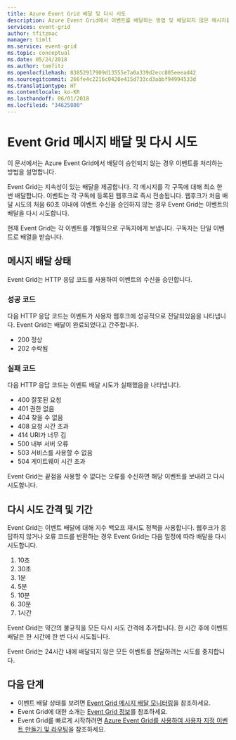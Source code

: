 ```yaml
---
title: Azure Event Grid 배달 및 다시 시도
description: Azure Event Grid에서 이벤트를 배달하는 방법 및 배달되지 않은 메시지를 처리하는 방법을 설명합니다.
services: event-grid
author: tfitzmac
manager: timlt
ms.service: event-grid
ms.topic: conceptual
ms.date: 05/24/2018
ms.author: tomfitz
ms.openlocfilehash: 83852917909d13555e7a0a339d2ecc805eeead42
ms.sourcegitcommit: 266fe4c2216c0420e415d733cd3abbf94994533d
ms.translationtype: HT
ms.contentlocale: ko-KR
ms.lasthandoff: 06/01/2018
ms.locfileid: "34625800"
---
```

# <a name="event-grid-message-delivery-and-retry"></a>Event Grid 메시지 배달 및 다시 시도 

이 문서에서는 Azure Event Grid에서 배달이 승인되지 않는 경우 이벤트를 처리하는 방법을 설명합니다.

Event Grid는 지속성이 있는 배달을 제공합니다. 각 메시지를 각 구독에 대해 최소 한 번 배달합니다. 이벤트는 각 구독에 등록된 웹후크로 즉시 전송됩니다. 웹후크가 처음 배달 시도의 처음 60초 이내에 이벤트 수신을 승인하지 않는 경우 Event Grid는 이벤트의 배달을 다시 시도합니다. 

현재 Event Grid는 각 이벤트를 개별적으로 구독자에게 보냅니다. 구독자는 단일 이벤트로 배열을 받습니다.

## <a name="message-delivery-status"></a>메시지 배달 상태

Event Grid는 HTTP 응답 코드를 사용하여 이벤트의 수신을 승인합니다. 

### <a name="success-codes"></a>성공 코드

다음 HTTP 응답 코드는 이벤트가 사용자 웹후크에 성공적으로 전달되었음을 나타냅니다. Event Grid는 배달이 완료되었다고 간주합니다.

- 200 정상
- 202 수락됨

### <a name="failure-codes"></a>실패 코드

다음 HTTP 응답 코드는 이벤트 배달 시도가 실패했음을 나타냅니다. 

- 400 잘못된 요청
- 401 권한 없음
- 404 찾을 수 없음
- 408 요청 시간 초과
- 414 URI가 너무 김
- 500 내부 서버 오류
- 503 서비스를 사용할 수 없음
- 504 게이트웨이 시간 초과

Event Grid는 끝점을 사용할 수 없다는 오류를 수신하면 해당 이벤트를 보내려고 다시 시도합니다. 

## <a name="retry-intervals-and-duration"></a>다시 시도 간격 및 기간

Event Grid는 이벤트 배달에 대해 지수 백오프 재시도 정책을 사용합니다. 웹후크가 응답하지 않거나 오류 코드를 반환하는 경우 Event Grid는 다음 일정에 따라 배달을 다시 시도합니다.

1. 10초
2. 30초
3. 1분
4. 5분
5. 10분
6. 30분
7. 1시간

Event Grid는 약간의 불규칙을 모든 다시 시도 간격에 추가합니다. 한 시간 후에 이벤트 배달은 한 시간에 한 번 다시 시도됩니다.

Event Grid는 24시간 내에 배달되지 않은 모든 이벤트를 전달하려는 시도를 중지합니다.

## <a name="next-steps"></a>다음 단계

* 이벤트 배달 상태를 보려면 [Event Grid 메시지 배달 모니터링](monitor-event-delivery.md)을 참조하세요.
* Event Grid에 대한 소개는 [Event Grid 정보](overview.md)를 참조하세요.
* Event Grid를 빠르게 시작하려면 [Azure Event Grid를 사용하여 사용자 지정 이벤트 만들기 및 라우팅](custom-event-quickstart.md)을 참조하세요.